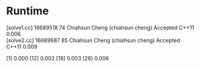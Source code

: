 # Runtime
[solve1.cc]
16689518    74  Chiahsun Cheng (chiahsun cheng)   Accepted  C++11   0.006   
[solve2.cc]
16689687    85  Chiahsun Cheng (chiahsun cheng)   Accepted  C++11   0.009

[1] 0.000
[12] 0.002
[18] 0.003
[26] 0.006
